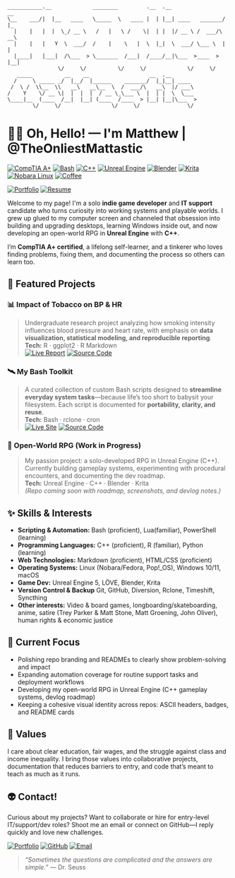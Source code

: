 ```
___________.__             ________         .__  .__                 __   
\__    ___/|  |__   ____   \_____  \   ____ |  | |__| ____   _______/  |_ 
  |    |   |  |  \_/ __ \   /   |   \ /    \|  | |  |/ __ \ /  ___/\   __\
  |    |   |   Y  \  ___/  /    |    \   |  \  |_|  \  ___/ \___ \  |  |  
  |____|   |___|  /\___  > \_______  /___|  /____/__|\___  >____  > |__|  
                \/     \/          \/     \/             \/     \/        
   _____          __    __                   __  .__                      
  /     \ _____ _/  |__/  |______    _______/  |_|__| ____                
 /  \ /  \\__  \\   __\   __\__  \  /  ___/\   __\  |/ ___\               
/    Y    \/ __ \|  |  |  |  / __ \_\___ \  |  | |  \  \___               
\____|__  (____  /__|  |__| (____  /____  > |__| |__|\___  >              
        \/     \/                \/     \/               \/               
```

# 🧑‍🚀 Oh, Hello! — I'm Matthew | @TheOnliestMattastic

[![CompTIA A+](https://img.shields.io/badge/CompTIA-A%2B_Certified-bd93f9?style=for-the-badge&logo=comptia&logoColor=white&labelColor=6272a4)](https://www.credly.com/badges/b85bd0a5-0d6a-4d27-ba9b-1fee27e397f0/public_url)
[![Bash](https://img.shields.io/badge/Shell-Bash-bd93f9?style=for-the-badge&logo=gnubash&logoColor=white&labelColor=6272a4)](https://www.gnu.org/software/bash/)
[![C++](https://img.shields.io/badge/Language-C++-bd93f9?style=for-the-badge&logo=cplusplus&logoColor=white&labelColor=6272a4)](https://isocpp.org/)
[![Unreal Engine](https://img.shields.io/badge/Engine-Unreal-bd93f9?style=for-the-badge&logo=unrealengine&logoColor=white&labelColor=6272a4)](https://www.unrealengine.com/)
[![Blender](https://img.shields.io/badge/3D-Blender-bd93f9?style=for-the-badge&logo=blender&logoColor=white&labelColor=6272a4)](https://www.blender.org/)
[![Krita](https://img.shields.io/badge/Digital_Art-Krita-bd93f9?style=for-the-badge&logo=krita&logoColor=white&labelColor=6272a4)](https://krita.org/en/)
[![Nobara Linux](https://img.shields.io/badge/Linux-Nobara-bd93f9?style=for-the-badge&logo=nobaralinux&logoColor=white&labelColor=6272a4)](https://nobaraproject.org/)
[![Coffee](https://img.shields.io/badge/Fueled_by-Coffee-bd93f9?style=for-the-badge&logo=buymeacoffee&logoColor=white&labelColor=6272a4)](https://en.wikipedia.org/wiki/The_Oh,_Hello_Show)  

[![Portfolio](https://img.shields.io/badge/Portfolio-Live_Site-bd93f9?style=for-the-badge&logo=githubpages&logoColor=white&labelColor=6272a4)](https://theonliestmattastic.github.io/)
[![Resume](https://img.shields.io/badge/Resume-PDF-bd93f9?style=for-the-badge&logo=adobeacrobatreader&logoColor=white&labelColor=6272a4)](https://raw.githubusercontent.com/theonliestmattastic/theonliestmattastic.github.io/main/assets/docs/resume.pdf)

Welcome to my page! I'm a solo **indie game developer** and **IT support** candidate who turns curiosity into working systems and playable worlds. I grew up glued to my computer screen and channeled that obsession into building and upgrading desktops, learning Windows inside out, and now developing an open-world RPG in **Unreal Engine** with **C++**.  

I’m **CompTIA A+ certified**, a lifelong self-learner, and a tinkerer who loves finding problems, fixing them, and documenting the process so others can learn too.  

## 🚀 Featured Projects

### 📊 Impact of Tobacco on BP & HR  
> Undergraduate research project analyzing how smoking intensity influences blood pressure and heart rate, with emphasis on **data visualization, statistical modeling, and reproducible reporting**.  
**Tech:** R · ggplot2 · R Markdown   
[![Live Report](https://img.shields.io/badge/Report-Live_Site-bd93f9?style=for-the-badge&logo=githubpages&logoColor=white&labelColor=6272a4)](https://theonliestmattastic.github.io/Psychology-Research-Impact-of-Tobacco-on-BP-and-HR/)
[![Source Code](https://img.shields.io/badge/GitHub-Code-bd93f9?style=for-the-badge&logo=github&logoColor=white&labelColor=6272a4)](https://github.com/theonliestmattastic/Psychology-Research-Impact-of-Tobacco-on-BP-and-HR)

### 🛰️ My Bash Toolkit  
> A curated collection of custom Bash scripts designed to **streamline everyday system tasks**—because life’s too short to babysit your filesystem. Each script is documented for **portability, clarity, and reuse**.  
**Tech:** Bash · rclone · cron  
[![Live Site](https://img.shields.io/badge/Toolkit-Site-bd93f9?style=for-the-badge&logo=githubpages&logoColor=white&labelColor=6272a4)](https://theonliestmattastic.github.io/my-bash-toolkit/)
[![Source Code](https://img.shields.io/badge/GitHub-Code-bd93f9?style=for-the-badge&logo=github&logoColor=white&labelColor=6272a4)](https://github.com/theonliestmattastic/my-bash-toolkit)

### 👾 Open-World RPG (Work in Progress)  
> My passion project: a solo-developed RPG in Unreal Engine (C++). Currently building gameplay systems, experimenting with procedural encounters, and documenting the dev roadmap.  
**Tech:** Unreal Engine · C++ · Blender · Krita  
*(Repo coming soon with roadmap, screenshots, and devlog notes.)*

## ✨ Skills & Interests

- **Scripting & Automation:** Bash (proficient), Lua(familiar), PowerShell (learning)
- **Programming Languages:** C++ (proficient), R (familiar), Python (learning)
- **Web Technologies:** Markdown (proficient), HTML/CSS (proficient)
- **Operating Systems:** Linux (Nobara/Fedora, Pop!_OS), Windows 10/11, macOS
- **Game Dev:** Unreal Engine 5, LÖVE, Blender, Krita
- **Version Control & Backup** Git, GitHub, Diversion, Rclone, Timeshift, Syncthing
- **Other interests:** Video & board games, longboarding/skateboarding, anime, satire (Trey Parker & Matt Stone, Matt Groening, John Oliver), human rights & economic justice  

## 🔬 Current Focus

- Polishing repo branding and READMEs to clearly show problem-solving and impact  
- Expanding automation coverage for routine support tasks and deployment workflows  
- Developing my open-world RPG in Unreal Engine (C++ gameplay systems, devlog roadmap)  
- Keeping a cohesive visual identity across repos: ASCII headers, badges, and README cards  

## 🌠 Values

I care about clear education, fair wages, and the struggle against class and income inequality. I bring those values into collaborative projects, documentation that reduces barriers to entry, and code that’s meant to teach as much as it runs.  

## 👽 Contact!

Curious about my projects? Want to collaborate or hire for entry-level IT/support/dev roles?
Shoot me an email or connect on GitHub—I reply quickly and love new challenges.  

[![Portfolio](https://img.shields.io/badge/Portfolio-Live_Site-bd93f9?style=for-the-badge&logo=githubpages&logoColor=white&labelColor=6272a4)](https://theonliestmattastic.github.io/)
[![GitHub](https://img.shields.io/badge/GitHub-Profile-bd93f9?style=for-the-badge&logo=github&logoColor=white&labelColor=6272a4)](https://github.com/theonliestmattastic)
[![Email](https://img.shields.io/badge/Email-matthew.poole485%40gmail.com-bd93f9?style=for-the-badge&logo=gmail&logoColor=white&labelColor=6272a4)](mailto:matthew.poole485@gmail.com)  

> _“Sometimes the questions are complicated and the answers are simple.”_ — Dr. Seuss